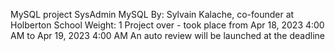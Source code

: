 MySQL project
SysAdmin
MySQL
 By: Sylvain Kalache, co-founder at Holberton School
 Weight: 1
 Project over - took place from Apr 18, 2023 4:00 AM to Apr 19, 2023 4:00 AM
 An auto review will be launched at the deadline
